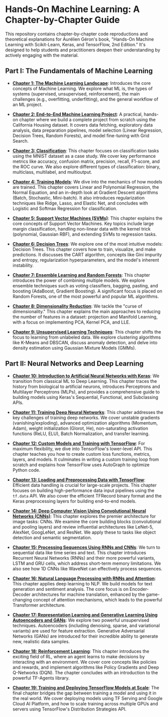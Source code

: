 # Hands-On Machine Learning: A Chapter-by-Chapter Guide

This repository contains chapter-by-chapter code reproductions and theoretical explanations for Aurélien Géron's book, "Hands-On Machine Learning with Scikit-Learn, Keras, and TensorFlow, 2nd Edition." It's designed to help students and practitioners deepen their understanding by actively engaging with the material.

## Part I: The Fundamentals of Machine Learning

* **[Chapter 1: The Machine Learning Landscape](#chapter-1-the-machine-learning-landscape)**: Introduces the core concepts of Machine Learning. We explore what ML is, the types of systems (supervised, unsupervised, reinforcement), the main challenges (e.g., overfitting, underfitting), and the general workflow of an ML project.

* **[Chapter 2: End-to-End Machine Learning Project](#chapter-2-end-to-end-machine-learning-project)**: A practical, hands-on chapter where we build a complete project from scratch using the California Housing dataset. It covers data fetching, exploratory data analysis, data preparation pipelines, model selection (Linear Regression, Decision Trees, Random Forests), and model fine-tuning with Grid Search.

* **[Chapter 3: Classification](#chapter-3-classification)**: This chapter focuses on classification tasks using the MNIST dataset as a case study. We cover key performance metrics like accuracy, confusion matrix, precision, recall, F1-score, and the ROC curve. We also explore different types of classification: binary, multiclass, multilabel, and multioutput.

* **[Chapter 4: Training Models](#chapter-4-training-models)**: We dive into the mechanics of how models are trained. This chapter covers Linear and Polynomial Regression, the Normal Equation, and an in-depth look at Gradient Descent algorithms (Batch, Stochastic, Mini-batch). It also introduces regularization techniques like Ridge, Lasso, and Elastic Net, and concludes with Logistic and Softmax Regression for classification.

* **[Chapter 5: Support Vector Machines (SVMs)](#chapter-5-support-vector-machines-svms)**: This chapter explains the core concepts of Support Vector Machines. Key topics include large margin classification, handling non-linear data with the kernel trick (polynomial, Gaussian RBF), and extending SVMs to regression tasks.

* **[Chapter 6: Decision Trees](#chapter-6-decision-trees)**: We explore one of the most intuitive models: Decision Trees. This chapter covers how to train, visualize, and make predictions. It discusses the CART algorithm, concepts like Gini impurity and entropy, regularization hyperparameters, and the model's inherent instability.

* **[Chapter 7: Ensemble Learning and Random Forests](#chapter-7-ensemble-learning-and-random-forests)**: This chapter introduces the power of combining multiple models. We explore ensemble techniques such as voting classifiers, bagging, pasting, and boosting (AdaBoost, Gradient Boosting). A significant focus is placed on Random Forests, one of the most powerful and popular ML algorithms.

* **[Chapter 8: Dimensionality Reduction](#chapter-8-dimensionality-reduction)**: We tackle the "curse of dimensionality." This chapter explains the main approaches to reducing the number of features in a dataset: projection and Manifold Learning, with a focus on implementing PCA, Kernel PCA, and LLE.

* **[Chapter 9: Unsupervised Learning Techniques](#chapter-9-unsupervised-learning-techniques)**: This chapter shifts the focus to learning from unlabeled data. We explore clustering algorithms like K-Means and DBSCAN, discuss anomaly detection, and delve into density estimation using Gaussian Mixture Models (GMMs).

## Part II: Neural Networks and Deep Learning

* **[Chapter 10: Introduction to Artificial Neural Networks with Keras](#chapter-10-introduction-to-artificial-neural-networks-with-keras)**: We transition from classical ML to Deep Learning. This chapter traces the history from biological to artificial neurons, introduces Perceptrons and Multilayer Perceptrons (MLPs), and provides a comprehensive guide to building models using Keras's Sequential, Functional, and Subclassing APIs.

* **[Chapter 11: Training Deep Neural Networks](#chapter-11-training-deep-neural-networks)**: This chapter addresses the key challenges of training deep networks. We cover unstable gradients (vanishing/exploding), advanced optimization algorithms (Momentum, Adam), weight initialization (Glorot, He), non-saturating activation functions (ReLU, ELU), Batch Normalization, and transfer learning.

* **[Chapter 12: Custom Models and Training with TensorFlow](#chapter-12-custom-models-and-training-with-tensorflow)**: For maximum flexibility, we dive into TensorFlow's lower-level API. This chapter teaches you how to create custom loss functions, metrics, layers, and models. It culminates in writing a custom training loop from scratch and explains how TensorFlow uses AutoGraph to optimize Python code.

* **[Chapter 13: Loading and Preprocessing Data with TensorFlow](#chapter-13-loading-and-preprocessing-data-with-tensorflow)**: Efficient data handling is crucial for large-scale projects. This chapter focuses on building high-performance data input pipelines using the `tf.data` API. We also cover the efficient TFRecord binary format and the Keras preprocessing layers for building end-to-end models.

* **[Chapter 14: Deep Computer Vision Using Convolutional Neural Networks (CNNs)](#chapter-14-deep-computer-vision-using-convolutional-neural-networks-cnns)**: This chapter explores the premier architecture for image tasks: CNNs. We examine the core building blocks (convolutional and pooling layers) and review influential architectures like LeNet-5, AlexNet, GoogLeNet, and ResNet. We apply these to tasks like object detection and semantic segmentation.

* **[Chapter 15: Processing Sequences Using RNNs and CNNs](#chapter-15-processing-sequences-using-rnns-and-cnns)**: We turn to sequential data like time series and text. This chapter introduces Recurrent Neural Networks (RNNs) and their more powerful variants, LSTM and GRU cells, which address short-term memory limitations. We also see how 1D CNNs like WaveNet can effectively process sequences.

* **[Chapter 16: Natural Language Processing with RNNs and Attention](#chapter-16-natural-language-processing-with-rnns-and-attention)**: This chapter applies deep learning to NLP. We build models for text generation and sentiment analysis. The core focus is on Encoder-Decoder architectures for machine translation, enhanced by the game-changing concept of attention mechanisms, which leads to the powerful Transformer architecture.

* **[Chapter 17: Representation Learning and Generative Learning Using Autoencoders and GANs](#chapter-17-representation-learning-and-generative-learning-using-autoencoders-and-gans)**: We explore two powerful unsupervised techniques. Autoencoders (including denoising, sparse, and variational variants) are used for feature extraction. Generative Adversarial Networks (GANs) are introduced for their incredible ability to generate new, realistic data samples.

* **[Chapter 18: Reinforcement Learning](#chapter-18-reinforcement-learning)**: This chapter introduces the exciting field of RL, where an agent learns to make decisions by interacting with an environment. We cover core concepts like policies and rewards, and implement algorithms like Policy Gradients and Deep Q-Networks (DQN). The chapter concludes with an introduction to the powerful TF-Agents library.

* **[Chapter 19: Training and Deploying TensorFlow Models at Scale](#chapter-19-training-and-deploying-tensorflow-models-at-scale)**: The final chapter bridges the gap between training a model and using it in the real world. We cover deploying models using TF Serving and Google Cloud AI Platform, and how to scale training across multiple GPUs and servers using TensorFlow's Distribution Strategies API.
